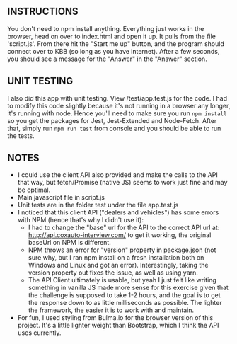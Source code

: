 ## INSTRUCTIONS

You don't need to npm install anything.  Everything just works in the browser, head on over to index.html and open it up.  It pulls from the file 'script.js'.  From there hit the "Start me up" button, and the program should connect over to KBB (so long as you have internet).  After a few seconds, you should see a message for the "Answer" in the "Answer" section.

## UNIT TESTING

I also did this app with unit testing.  View /test/app.test.js for the code.  I had to modify this code slightly because it's not running in a browser any longer, it's running with node.  Hence you'll need to make sure you run `npm install` so you get the packages for Jest, Jest-Extended and Node-Fetch.  After that, simply run `npm run test` from console and you should be able to run the tests.

## NOTES
- I could use the client API also provided and make the calls to the API that way, but fetch/Promise (native JS) seems to work just fine and may be optimal.  
- Main javascript file in script.js
- Unit tests are in the folder test under the file app.test.js
- I noticed that this client API ("dealers and vehicles") has some errors with NPM (hence that's why I didn't use it):
  - I had to change the "base" url for the API to the correct API url at:  http://api.coxauto-interview.com/ to get it working, the original baseUrl on NPM is different.
  - NPM throws an error for "version" property in package.json (not sure why, but I ran npm install on a fresh installation both on Windows and Linux and got an error).  Interestingly, taking the version property out fixes the issue, as well as using yarn.
  - The API Client ultimately is usable, but yeah I just felt like writing something in vanilla JS made more sense for this exercise given that the challenge is supposed to take 1-2 hours, and the goal is to get the response down to as little milliseconds as possible. The lighter the framework, the easier it is to work with and maintain.
- For fun, I used styling from Bulma.io for the browser version of this project.  It's a little lighter weight than Bootstrap, which I think the API uses currently.